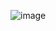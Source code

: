 ![image](https://user-images.githubusercontent.com/32282846/138620393-237d3e39-374f-4d13-8c99-c04b18922777.png)
